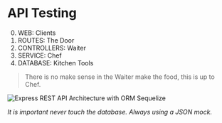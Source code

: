# API Testing

0. WEB: Clients
1. ROUTES: The Door
2. CONTROLLERS: Waiter
3. SERVICE: Chef
4. DATABASE: Kitchen Tools

> There is no make sense in the Waiter make the food, this is up to Chef.

![Express REST API Architecture with ORM Sequelize](https://k0w7jq.dm.files.1drv.com/y4mgHCFfNUeUmyApNSa6TcnG6vpm3u4679DYaY9f89g3HLihJEMWOiquof9J8u1LN9OtcIWJfqhuitOP-7raPf5hspgt07F5F53i6-hHQDfvm4uOmwlZTB1nRDRzHakZ83pHWuEWjZ9TvXAEuYmNn_QY9MWzZaEhCpHfJBeg6chRqwC-39wTKJ3PPoZwXTcxQlOD3z5_ucZtT6KnY6CnfH9OQ/Express%20REST%20API%20Architecture%20with%20ORM%20Sequelize.png?psid=1 "Express REST API Architecture with ORM Sequelize")


*It is important never touch the database. Always using a JSON mock.*